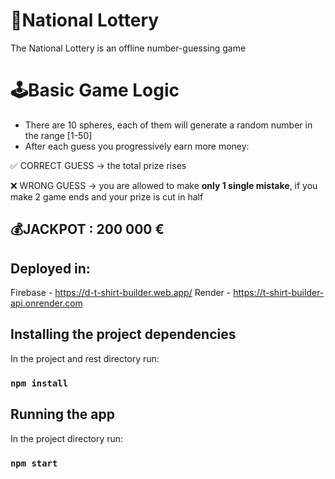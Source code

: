 # 🎰National Lottery

The National Lottery is an offline number-guessing game

# 🕹️Basic Game Logic
- There are 10 spheres, each of them will generate a random number in the range [1-50]
- After each guess you progressively earn more money:

✅ CORRECT GUESS -> the total prize rises 

❌ WRONG GUESS -> you are allowed to make <strong>only 1 single mistake</strong>, if you make 2 game ends and your prize is cut in half

## 💰JACKPOT : 200 000 €


## Deployed in:
Firebase - https://d-t-shirt-builder.web.app/
Render - https://t-shirt-builder-api.onrender.com

## Installing the project dependencies
In the project and rest directory run:

### `npm install`

## Running the app

In the project directory run:

### `npm start`
